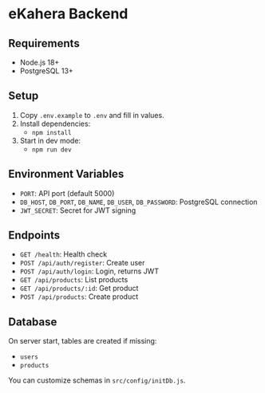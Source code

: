 # eKahera Backend

## Requirements
- Node.js 18+
- PostgreSQL 13+

## Setup
1. Copy `.env.example` to `.env` and fill in values.
2. Install dependencies:
   - `npm install`
3. Start in dev mode:
   - `npm run dev`

## Environment Variables
- `PORT`: API port (default 5000)
- `DB_HOST`, `DB_PORT`, `DB_NAME`, `DB_USER`, `DB_PASSWORD`: PostgreSQL connection
- `JWT_SECRET`: Secret for JWT signing

## Endpoints
- `GET /health`: Health check
- `POST /api/auth/register`: Create user
- `POST /api/auth/login`: Login, returns JWT
- `GET /api/products`: List products
- `GET /api/products/:id`: Get product
- `POST /api/products`: Create product

## Database
On server start, tables are created if missing:
- `users`
- `products`

You can customize schemas in `src/config/initDb.js`. 
